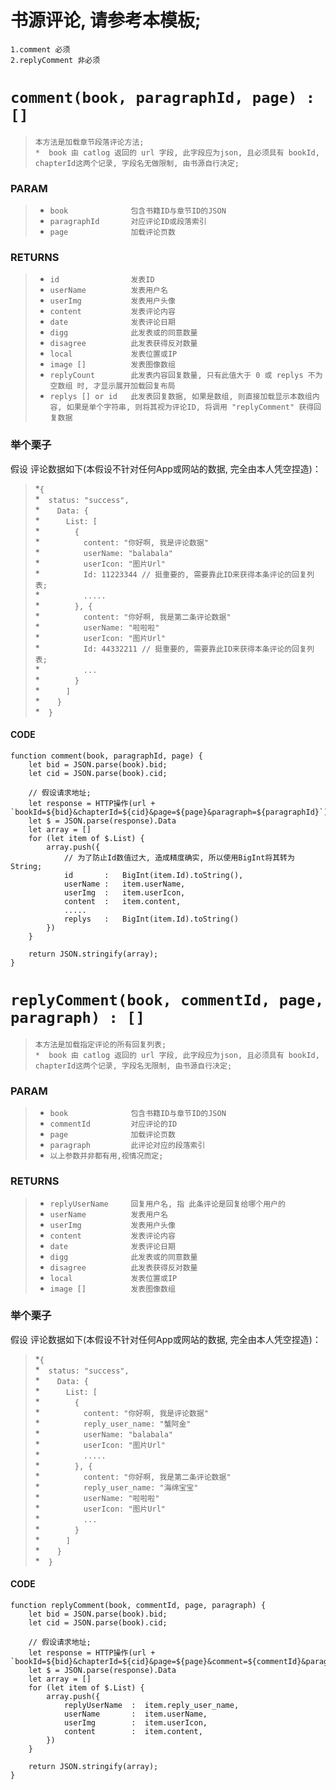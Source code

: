 # 书源评论, 请参考本模板;
    1.comment 必须
    2.replyComment 非必须

# `comment(book, paragraphId, page) : []`<br>
>`本方法是加载章节段落评论方法;`<br>
>`*  book 由 catlog 返回的 url 字段, 此字段应为json, 且必须具有 bookId, chapterId这两个记录, 字段名无做限制, 由书源自行决定;`<br>

### PARAM
>* `book              包含书籍ID与章节ID的JSON`<br>
>* `paragraphId       对应评论ID或段落索引`<br>
>* `page              加载评论页数`<br>


### RETURNS
>* `id                发表ID`<br>
>* `userName          发表用户名`<br>
>* `userImg           发表用户头像`<br>
>* `content           发表评论内容`<br>
>* `date              发表评论日期`<br>
>* `digg              此发表或的同意数量`<br>
>* `disagree          此发表获得反对数量`<br>
>* `local             发表位置或IP`<br>
>* `image []          发表图像数组`<br>
>* `replyCount        此发表内容回复数量, 只有此值大于 0 或 replys 不为空数组 时, 才显示展开加载回复布局`<br>
>* `replys [] or id   此发表回复数据, 如果是数组, 则直接加载显示本数组内容, 如果是单个字符串, 则将其视为评论ID, 将调用 "replyComment" 获得回复数据`<br>

### 举个栗子
假设 评论数据如下(本假设不针对任何App或网站的数据, 完全由本人凭空捏造)：

>*`{`<br>
>*&emsp;`status: "success",`<br>
>*&emsp;&emsp;`Data: {`<br>
>*&emsp;&emsp;&emsp;`List: [`<br>
>*&emsp;&emsp;&emsp;&emsp;`{`<br>
>*&emsp;&emsp;&emsp;&emsp;&emsp;`content: "你好啊, 我是评论数据"`<br>
>*&emsp;&emsp;&emsp;&emsp;&emsp;`userName: "balabala"`<br>
>*&emsp;&emsp;&emsp;&emsp;&emsp;`userIcon: "图片Url"`<br>
>*&emsp;&emsp;&emsp;&emsp;&emsp;`Id: 11223344 // 挺重要的, 需要靠此ID来获得本条评论的回复列表;`<br>
>*&emsp;&emsp;&emsp;&emsp;&emsp;`.....`<br>
>*&emsp;&emsp;&emsp;&emsp;`}, {`<br>
>*&emsp;&emsp;&emsp;&emsp;&emsp;`content: "你好啊, 我是第二条评论数据"`<br>
>*&emsp;&emsp;&emsp;&emsp;&emsp;`userName: "啦啦啦"`<br>
>*&emsp;&emsp;&emsp;&emsp;&emsp;`userIcon: "图片Url"`<br>
>*&emsp;&emsp;&emsp;&emsp;&emsp;`Id: 44332211 // 挺重要的, 需要靠此ID来获得本条评论的回复列表;`<br>
>*&emsp;&emsp;&emsp;&emsp;&emsp;`...`<br>
>*&emsp;&emsp;&emsp;&emsp;`}`<br>
>*&emsp;&emsp;&emsp;`]`<br>
>*&emsp;&emsp;`}`<br>
>*&emsp;`}`<br>


#### CODE
    function comment(book, paragraphId, page) {
        let bid = JSON.parse(book).bid;
        let cid = JSON.parse(book).cid;

        // 假设请求地址;
        let response = HTTP操作(url + `bookId=${bid}&chapterId=${cid}&page=${page}&paragraph=${paragraphId}`)
        let $ = JSON.parse(response).Data
        let array = []
        for (let item of $.List) {
            array.push({
                // 为了防止Id数值过大, 造成精度确实, 所以使用BigInt将其转为String;
                id       :   BigInt(item.Id).toString(),
                userName :   item.userName,
                userImg  :   item.userIcon,
                content  :   item.content,
                .....
                replys   :   BigInt(item.Id).toString()
            })
        }

        return JSON.stringify(array);
    }


# `replyComment(book, commentId, page, paragraph) : []`<br>
>`本方法是加载指定评论的所有回复列表;`<br>
>`*  book 由 catlog 返回的 url 字段, 此字段应为json, 且必须具有 bookId, chapterId这两个记录, 字段名无限制, 由书源自行决定;`<br>

### PARAM
>* `book              包含书籍ID与章节ID的JSON`<br>
>* `commentId         对应评论的ID`<br>
>* `page              加载评论页数`<br>
>* `paragraph         此评论对应的段落索引`<br>
>* `以上参数并非都有用,视情况而定;`


### RETURNS
>* `replyUserName     回复用户名, 指 此条评论是回复给哪个用户的`<br>
>* `userName          发表用户名`<br>
>* `userImg           发表用户头像`<br>
>* `content           发表评论内容`<br>
>* `date              发表评论日期`<br>
>* `digg              此发表或的同意数量`<br>
>* `disagree          此发表获得反对数量`<br>
>* `local             发表位置或IP`<br>
>* `image []          发表图像数组`<br>

### 举个栗子
假设 评论数据如下(本假设不针对任何App或网站的数据, 完全由本人凭空捏造)：

>*`{`<br>
>*&emsp;`status: "success",`<br>
>*&emsp;&emsp;`Data: {`<br>
>*&emsp;&emsp;&emsp;`List: [`<br>
>*&emsp;&emsp;&emsp;&emsp;`{`<br>
>*&emsp;&emsp;&emsp;&emsp;&emsp;`content: "你好啊, 我是评论数据"`<br>
>*&emsp;&emsp;&emsp;&emsp;&emsp;`reply_user_name: "蟹阿金"`<br>
>*&emsp;&emsp;&emsp;&emsp;&emsp;`userName: "balabala"`<br>
>*&emsp;&emsp;&emsp;&emsp;&emsp;`userIcon: "图片Url"`<br>
>*&emsp;&emsp;&emsp;&emsp;&emsp;`.....`<br>
>*&emsp;&emsp;&emsp;&emsp;`}, {`<br>
>*&emsp;&emsp;&emsp;&emsp;&emsp;`content: "你好啊, 我是第二条评论数据"`<br>
>*&emsp;&emsp;&emsp;&emsp;&emsp;`reply_user_name: "海绵宝宝"`<br>
>*&emsp;&emsp;&emsp;&emsp;&emsp;`userName: "啦啦啦"`<br>
>*&emsp;&emsp;&emsp;&emsp;&emsp;`userIcon: "图片Url"`<br>
>*&emsp;&emsp;&emsp;&emsp;&emsp;`...`<br>
>*&emsp;&emsp;&emsp;&emsp;`}`<br>
>*&emsp;&emsp;&emsp;`]`<br>
>*&emsp;&emsp;`}`<br>
>*&emsp;`}`<br>


#### CODE
    function replyComment(book, commentId, page, paragraph) {
        let bid = JSON.parse(book).bid;
        let cid = JSON.parse(book).cid;

        // 假设请求地址;
        let response = HTTP操作(url + `bookId=${bid}&chapterId=${cid}&page=${page}&comment=${commentId}&paragraph=${paragraph}`)
        let $ = JSON.parse(response).Data
        let array = []
        for (let item of $.List) {
            array.push({
                replyUserName  :  item.reply_user_name,
                userName       :  item.userName,
                userImg        :  item.userIcon,
                content        :  item.content,
            })
        }

        return JSON.stringify(array);
    }


